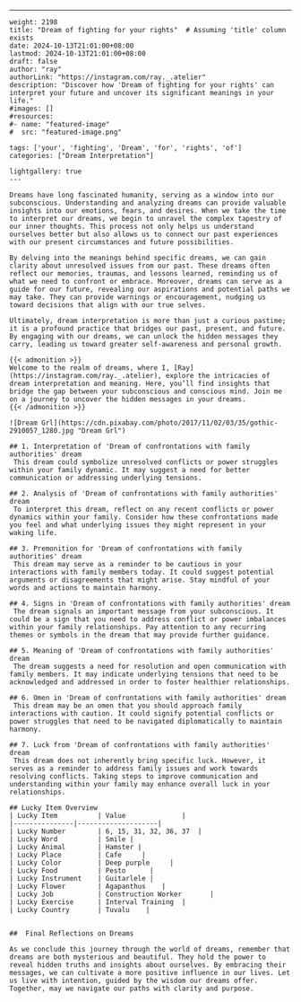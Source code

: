 ---
    weight: 2198
    title: "Dream of fighting for your rights"  # Assuming 'title' column exists
    date: 2024-10-13T21:01:00+08:00
    lastmod: 2024-10-13T21:01:00+08:00
    draft: false
    author: "ray"
    authorLink: "https://instagram.com/ray._.atelier"
    description: "Discover how 'Dream of fighting for your rights' can interpret your future and uncover its significant meanings in your life."
    #images: []
    #resources:
    #- name: "featured-image"
    #  src: "featured-image.png"
    
    tags: ['your', 'fighting', 'Dream', 'for', 'rights', 'of']
    categories: ["Dream Interpretation"]
    
    lightgallery: true
    ---
    
    Dreams have long fascinated humanity, serving as a window into our subconscious. Understanding and analyzing dreams can provide valuable insights into our emotions, fears, and desires. When we take the time to interpret our dreams, we begin to unravel the complex tapestry of our inner thoughts. This process not only helps us understand ourselves better but also allows us to connect our past experiences with our present circumstances and future possibilities.
    
    By delving into the meanings behind specific dreams, we can gain clarity about unresolved issues from our past. These dreams often reflect our memories, traumas, and lessons learned, reminding us of what we need to confront or embrace. Moreover, dreams can serve as a guide for our future, revealing our aspirations and potential paths we may take. They can provide warnings or encouragement, nudging us toward decisions that align with our true selves.
    
    Ultimately, dream interpretation is more than just a curious pastime; it is a profound practice that bridges our past, present, and future. By engaging with our dreams, we can unlock the hidden messages they carry, leading us toward greater self-awareness and personal growth.
    
    {{< admonition >}}
    Welcome to the realm of dreams, where I, [Ray](https://instagram.com/ray._.atelier), explore the intricacies of dream interpretation and meaning. Here, you’ll find insights that bridge the gap between your subconscious and conscious mind. Join me on a journey to uncover the hidden messages in your dreams.
    {{< /admonition >}}
    
    ![Dream Grl](https://cdn.pixabay.com/photo/2017/11/02/03/35/gothic-2910057_1280.jpg "Dream Grl")
    
    ## 1. Interpretation of 'Dream of confrontations with family authorities' dream
     This dream could symbolize unresolved conflicts or power struggles within your family dynamic. It may suggest a need for better communication or addressing underlying tensions.
    
    ## 2. Analysis of 'Dream of confrontations with family authorities' dream
     To interpret this dream, reflect on any recent conflicts or power dynamics within your family. Consider how these confrontations made you feel and what underlying issues they might represent in your waking life.
    
    ## 3. Premonition for 'Dream of confrontations with family authorities' dream
     This dream may serve as a reminder to be cautious in your interactions with family members today. It could suggest potential arguments or disagreements that might arise. Stay mindful of your words and actions to maintain harmony.
    
    ## 4. Signs in 'Dream of confrontations with family authorities' dream
     The dream signals an important message from your subconscious. It could be a sign that you need to address conflict or power imbalances within your family relationships. Pay attention to any recurring themes or symbols in the dream that may provide further guidance.
    
    ## 5. Meaning of 'Dream of confrontations with family authorities' dream
     The dream suggests a need for resolution and open communication with family members. It may indicate underlying tensions that need to be acknowledged and addressed in order to foster healthier relationships.
    
    ## 6. Omen in 'Dream of confrontations with family authorities' dream
     This dream may be an omen that you should approach family interactions with caution. It could signify potential conflicts or power struggles that need to be navigated diplomatically to maintain harmony.
    
    ## 7. Luck from 'Dream of confrontations with family authorities' dream
     This dream does not inherently bring specific luck. However, it serves as a reminder to address family issues and work towards resolving conflicts. Taking steps to improve communication and understanding within your family may enhance overall luck in your relationships.
    
    ## Lucky Item Overview
    | Lucky Item          | Value              |
    |---------------|--------------------|
    | Lucky Number        | 6, 15, 31, 32, 36, 37  |
    | Lucky Word          | Smile |
    | Lucky Animal        | Hamster |
    | Lucky Place         | Cafe     |
    | Lucky Color         | Deep purple     |
    | Lucky Food          | Pesto      |
    | Lucky Instrument    | Guitarlele |
    | Lucky Flower        | Agapanthus    |
    | Lucky Job           | Construction Worker       |
    | Lucky Exercise      | Interval Training  |
    | Lucky Country       | Tuvalu    |
    
    
    ##  Final Reflections on Dreams
    
    As we conclude this journey through the world of dreams, remember that dreams are both mysterious and beautiful. They hold the power to reveal hidden truths and insights about ourselves. By embracing their messages, we can cultivate a more positive influence in our lives. Let us live with intention, guided by the wisdom our dreams offer. Together, may we navigate our paths with clarity and purpose.
    